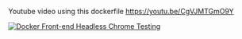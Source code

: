 Youtube video using this dockerfile
https://youtu.be/CgVJMTGmO9Y


[![Docker Front-end Headless Chrome Testing](https://youtu.be/CgVJMTGmO9Y.gif)](https://youtu.be/CgVJMTGmO9Y)
